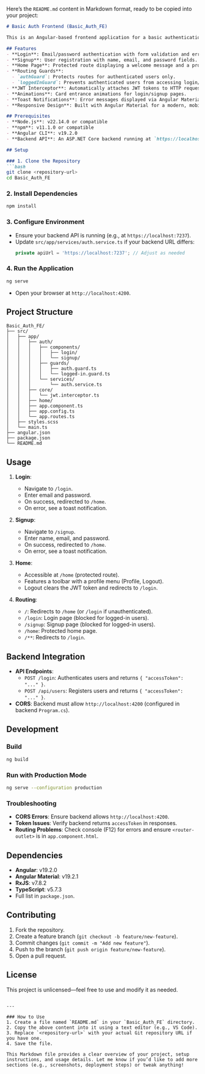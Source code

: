 Here’s the `README.md` content in Markdown format, ready to be copied into your project:

```markdown
# Basic Auth Frontend (Basic_Auth_FE)

This is an Angular-based frontend application for a basic authentication system. It provides user login, signup, and a protected home page with logout functionality. The app uses Angular Material for UI components, JWT-based authentication, and integrates with a backend API (assumed to be an ASP.NET Core service).

## Features
- **Login**: Email/password authentication with form validation and error handling.
- **Signup**: User registration with name, email, and password fields.
- **Home Page**: Protected route displaying a welcome message and a profile menu with logout option.
- **Routing Guards**: 
  - `authGuard`: Protects routes for authenticated users only.
  - `loggedInGuard`: Prevents authenticated users from accessing login/signup pages.
- **JWT Interceptor**: Automatically attaches JWT tokens to HTTP requests.
- **Animations**: Card entrance animations for login/signup pages.
- **Toast Notifications**: Error messages displayed via Angular Material SnackBar.
- **Responsive Design**: Built with Angular Material for a modern, mobile-friendly UI.

## Prerequisites
- **Node.js**: v22.14.0 or compatible
- **npm**: v11.1.0 or compatible
- **Angular CLI**: v19.2.0
- **Backend API**: An ASP.NET Core backend running at `https://localhost:7237` (or adjust the `apiUrl` in `AuthService`).

## Setup

### 1. Clone the Repository
```bash
git clone <repository-url>
cd Basic_Auth_FE
```

### 2. Install Dependencies
```bash
npm install
```

### 3. Configure Environment
- Ensure your backend API is running (e.g., at `https://localhost:7237`).
- Update `src/app/services/auth.service.ts` if your backend URL differs:
  ```typescript
  private apiUrl = 'https://localhost:7237'; // Adjust as needed
  ```

### 4. Run the Application
```bash
ng serve
```
- Open your browser at `http://localhost:4200`.

## Project Structure
```
Basic_Auth_FE/
├── src/
│   ├── app/
│   │   ├── auth/
│   │   │   ├── components/
│   │   │   │   ├── login/
│   │   │   │   └── signup/
│   │   │   ├── guards/
│   │   │   │   ├── auth.guard.ts
│   │   │   │   └── logged-in.guard.ts
│   │   │   └── services/
│   │   │       └── auth.service.ts
│   │   ├── core/
│   │   │   └── jwt.interceptor.ts
│   │   ├── home/
│   │   ├── app.component.ts
│   │   ├── app.config.ts
│   │   └── app.routes.ts
│   ├── styles.scss
│   └── main.ts
├── angular.json
├── package.json
└── README.md
```

## Usage
1. **Login**:
   - Navigate to `/login`.
   - Enter email and password.
   - On success, redirected to `/home`.
   - On error, see a toast notification.

2. **Signup**:
   - Navigate to `/signup`.
   - Enter name, email, and password.
   - On success, redirected to `/home`.
   - On error, see a toast notification.

3. **Home**:
   - Accessible at `/home` (protected route).
   - Features a toolbar with a profile menu (Profile, Logout).
   - Logout clears the JWT token and redirects to `/login`.

4. **Routing**:
   - `/`: Redirects to `/home` (or `/login` if unauthenticated).
   - `/login`: Login page (blocked for logged-in users).
   - `/signup`: Signup page (blocked for logged-in users).
   - `/home`: Protected home page.
   - `/**`: Redirects to `/login`.

## Backend Integration
- **API Endpoints**:
  - `POST /login`: Authenticates users and returns `{ "accessToken": "..." }`.
  - `POST /api/users`: Registers users and returns `{ "accessToken": "..." }`.
- **CORS**: Backend must allow `http://localhost:4200` (configured in backend `Program.cs`).

## Development

### Build
```bash
ng build
```

### Run with Production Mode
```bash
ng serve --configuration production
```

### Troubleshooting
- **CORS Errors**: Ensure backend allows `http://localhost:4200`.
- **Token Issues**: Verify backend returns `accessToken` in responses.
- **Routing Problems**: Check console (F12) for errors and ensure `<router-outlet>` is in `app.component.html`.

## Dependencies
- **Angular**: v19.2.0
- **Angular Material**: v19.2.1
- **RxJS**: v7.8.2
- **TypeScript**: v5.7.3
- Full list in `package.json`.

## Contributing
1. Fork the repository.
2. Create a feature branch (`git checkout -b feature/new-feature`).
3. Commit changes (`git commit -m "Add new feature"`).
4. Push to the branch (`git push origin feature/new-feature`).
5. Open a pull request.

## License
This project is unlicensed—feel free to use and modify it as needed.
```

---

### How to Use
1. Create a file named `README.md` in your `Basic_Auth_FE` directory.
2. Copy the above content into it using a text editor (e.g., VS Code).
3. Replace `<repository-url>` with your actual Git repository URL if you have one.
4. Save the file.

This Markdown file provides a clear overview of your project, setup instructions, and usage details. Let me know if you’d like to add more sections (e.g., screenshots, deployment steps) or tweak anything!